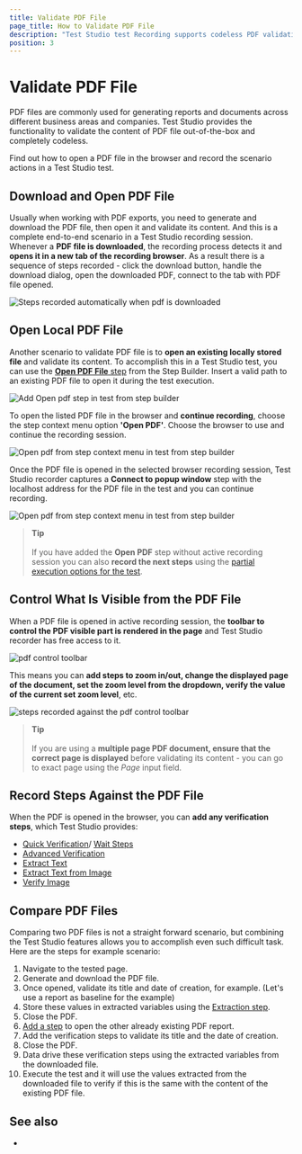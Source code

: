 ```yaml
---
title: Validate PDF File
page_title: How to Validate PDF File
description: "Test Studio test Recording supports codeless PDF validation codeless. validate the content of a PDF file in Test Studio test. Add codeless verifications for the text or images in PDF file in Test Studio tests. Compare two PDF files in Test Studio test. Open a PDF file in Test Studio test and read its content. During the test run there is a PDF file created and stored locally on the hard disc. I would like to open that one and read its content."
position: 3
---
```

# Validate PDF File

PDF files are commonly used for generating reports and documents across different business areas and companies. Test Studio provides the functionality to validate the content of PDF file out-of-the-box and completely codeless.

Find out how to open a PDF file in the browser and record the scenario actions in a Test Studio test.

## Download and Open PDF File

Usually when working with PDF exports, you need to generate and download the PDF file, then open it and validate its content. And this is a complete end-to-end scenario in a Test Studio recording session. Whenever a __PDF file is downloaded__, the recording process detects it and __opens it in a new tab of the recording browser__. As a result there is a sequence of steps recorded - click the download button, handle the download dialog, open the downloaded PDF, connect to the tab with PDF file opened.

![Steps recorded automatically when pdf is downloaded][1]

## Open Local PDF File

Another scenario to validate PDF file is to __open an existing locally stored file__ and validate its content. To accomplish this in a Test Studio test, you can use the <a href="/features/custom-steps/open-pdf" target="_blank">__Open PDF File__ step</a> from the Step Builder. Insert a valid path to an existing PDF file to open it during the test execution.

![Add Open pdf step in test from step builder][2]

To open the listed PDF file in the browser and __continue recording__, choose the step context menu option __'Open PDF'__. Choose the browser to use and continue the recording session.

![Open pdf from step context menu in test from step builder][2a]

Once the PDF file is opened in the selected browser recording session, Test Studio recorder captures a __Connect to popup window__ step with the localhost address for the PDF file in the test and you can continue recording.

![Open pdf from step context menu in test from step builder][2b]

> **Tip**
> <br>
> <br>
> If you have added the __Open PDF__ step without active recording session you can also __record the next steps__ using the <a href="/automated-tests/test-execution/partial-test-execution" target="_blank"> partial execution options for the test</a>.

## Control What Is Visible from the PDF File

When a PDF file is opened in active recording session, the __toolbar to control the PDF visible part is rendered in the page__ and Test Studio recorder has free access to it.

![pdf control toolbar][3]

This means you can __add steps to zoom in/out, change the displayed page of the document, set the zoom level from the dropdown, verify the value of the current set zoom level__, etc.

![steps recorded against the pdf control toolbar][4]

> **Tip**
> <br>
> <br>
> If you are using a __multiple page PDF document, ensure that the correct page is displayed__ before validating its content - you can go to exact page using the _Page_ input field.

## Record Steps Against the PDF File

When the PDF is opened in the browser, you can __add any verification steps__, which Test Studio provides:

* <a href="/features/recorder/advanced-recording-tools/element-steps/verifications/quick-verification" target="_blank">Quick Verification</a>/ <a href="/features/recorder/advanced-recording-tools/element-steps/verifications/wait" target="_blank">Wait Steps</a>
* <a href="/features/recorder/advanced-recording-tools/element-steps/verifications/advanced-verification" target="_blank">Advanced Verification</a>
* <a href="/features/recorder/advanced-recording-tools/element-steps/verifications/extraction" target="_blank">Extract Text</a>
* <a href="/features/recorder/advanced-recording-tools/element-steps/verifications/text-from-image" target="_blank">Extract Text from Image</a>
* <a href="/features/recorder/advanced-recording-tools/element-steps/verifications/image-verification" target="_blank">Verify Image</a>

## Compare PDF Files

Comparing two PDF files is not a straight forward scenario, but combining the Test Studio features allows you to accomplish even such difficult task. Here are the steps for example scenario:

1. Navigate to the tested page.
1. Generate and download the PDF file.
1. Once opened, validate its title and date of creation, for example. (Let's use a report as baseline for the example)
1. Store these values in extracted variables using the <a href="/features/recorder/advanced-recording-tools/element-steps/verifications/extraction" target="_blank">Extraction step</a>.
1. Close the PDF.
1. <a href="/features/custom-steps/open-pdf" target="_blank">Add a step</a> to open the other already existing PDF report.
1. Add the verification steps to validate its title and the date of creation.
1. Close the PDF.
1. Data drive these verification steps using the extracted variables from the downloaded file. 
1. Execute the test and it will use the values extracted from the downloaded file to verify if this is the same with the content of the existing PDF file.

## See also ##

* 

[1]: /img/automated-tests/recording/validate-pdf/fig1.png
[2]: /img/automated-tests/recording/validate-pdf/fig2.png
[2a]: /img/automated-tests/recording/validate-pdf/fig2a.png
[2b]: /img/automated-tests/recording/validate-pdf/fig2b.png
[3]: /img/automated-tests/recording/validate-pdf/fig3.png
[4]: /img/automated-tests/recording/validate-pdf/fig4.png
[5]: /img/automated-tests/recording/validate-pdf/fig5.png